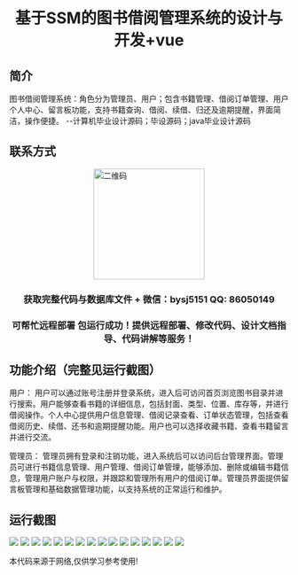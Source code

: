 <p><h1 align="center">基于SSM的图书借阅管理系统的设计与开发+vue</h1></p>

## 简介
图书借阅管理系统：角色分为管理员、用户；包含书籍管理、借阅订单管理、用户个人中心、留言板功能，支持书籍查询、借阅、续借、归还及逾期提醒，界面简洁，操作便捷。    --计算机毕业设计源码；毕设源码；java毕业设计源码


## 联系方式
<img src="https://bs-1329754181.cos.ap-shanghai.myqcloud.com/wx.jpg" alt="二维码" style="display: block; margin: 0 auto;" width="200px">
<p><h3 align="center">获取完整代码与数据库文件 + 微信：bysj5151 QQ: 86050149</h3></p>
<p><h3 align="center">可帮忙远程部署 包运行成功！提供远程部署、修改代码、设计文档指导、代码讲解等服务！</h3></p>

## 功能介绍（完整见运行截图）
用户： 用户可以通过账号注册并登录系统，进入后可访问首页浏览图书目录并进行搜索。用户能够查看书籍的详细信息，包括封面、类型、位置、库存等，并进行借阅操作。个人中心提供用户信息管理、借阅记录查看、订单状态管理，包括查看借阅历史、续借、还书和逾期提醒功能。用户也可以选择收藏书籍、查看书籍留言并进行交流。

管理员： 管理员拥有登录和注销功能，进入系统后可以访问后台管理界面。管理员可进行书籍信息管理、用户管理、借阅订单管理，能够添加、删除或编辑书籍信息，管理用户账户与权限，并跟踪和管理所有用户的借阅订单。管理员界面提供留言板管理和基础数据管理功能，以支持系统的正常运行和维护。


## 运行截图
![](https://bs-1329754181.cos.ap-shanghai.myqcloud.com/ssm/BookBorrowingManagementSystem/img/001.jpg)
![](https://bs-1329754181.cos.ap-shanghai.myqcloud.com/ssm/BookBorrowingManagementSystem/img/002.jpg)
![](https://bs-1329754181.cos.ap-shanghai.myqcloud.com/ssm/BookBorrowingManagementSystem/img/003.jpg)
![](https://bs-1329754181.cos.ap-shanghai.myqcloud.com/ssm/BookBorrowingManagementSystem/img/004.jpg)
![](https://bs-1329754181.cos.ap-shanghai.myqcloud.com/ssm/BookBorrowingManagementSystem/img/005.jpg)
![](https://bs-1329754181.cos.ap-shanghai.myqcloud.com/ssm/BookBorrowingManagementSystem/img/006.jpg)
![](https://bs-1329754181.cos.ap-shanghai.myqcloud.com/ssm/BookBorrowingManagementSystem/img/007.jpg)
![](https://bs-1329754181.cos.ap-shanghai.myqcloud.com/ssm/BookBorrowingManagementSystem/img/008.jpg)
![](https://bs-1329754181.cos.ap-shanghai.myqcloud.com/ssm/BookBorrowingManagementSystem/img/009.jpg)
![](https://bs-1329754181.cos.ap-shanghai.myqcloud.com/ssm/BookBorrowingManagementSystem/img/010.jpg)
![](https://bs-1329754181.cos.ap-shanghai.myqcloud.com/ssm/BookBorrowingManagementSystem/img/011.jpg)
![](https://bs-1329754181.cos.ap-shanghai.myqcloud.com/ssm/BookBorrowingManagementSystem/img/012.jpg)
![](https://bs-1329754181.cos.ap-shanghai.myqcloud.com/ssm/BookBorrowingManagementSystem/img/013.jpg)
![](https://bs-1329754181.cos.ap-shanghai.myqcloud.com/ssm/BookBorrowingManagementSystem/img/014.jpg)
![](https://bs-1329754181.cos.ap-shanghai.myqcloud.com/ssm/BookBorrowingManagementSystem/img/015.jpg)
![](https://bs-1329754181.cos.ap-shanghai.myqcloud.com/ssm/BookBorrowingManagementSystem/img/016.jpg)

<p>本代码来源于网络,仅供学习参考使用!</p>
